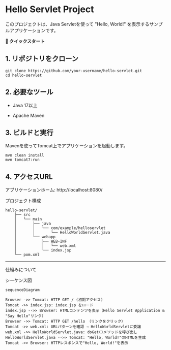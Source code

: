 # Hello Servlet Project

このプロジェクトは、Java Servletを使って "Hello, World!" を表示するサンプルアプリケーションです。

**🚀 クイックスタート**

## 1. リポジトリをクローン

```
git clone https://github.com/your-username/hello-servlet.git
cd hello-servlet
```

## 2. 必要なツール

- Java 17以上

- Apache Maven


## 3. ビルドと実行

Mavenを使ってTomcat上でアプリケーションを起動します。

```
mvn clean install
mvn tomcat7:run
```

## 4. アクセスURL

アプリケーションホーム: http://localhost:8080/


プロジェクト構成
```
hello-servlet/
    ├── src
    │   └── main
    │       ├── java
    │       │   └── com/example/helloservlet
    │       │       └── HelloWorldServlet.java
    │       └── webapp
    │           ├── WEB-INF
    │           │   └── web.xml
    │           └── index.jsp
    └── pom.xml
```

---

仕組みについて

シーケンス図

```mermaid
sequenceDiagram

Browser ->> Tomcat: HTTP GET / (初期アクセス)
Tomcat ->> index.jsp: index.jsp をロード
index.jsp -->> Browser: HTMLコンテンツを表示（Hello Servlet Application & "Say Hello"リンク）
Browser ->> Tomcat: HTTP GET /hello （リンクをクリック）
Tomcat ->> web.xml: URLパターンを確認 → HelloWorldServletに委譲
web.xml ->> HelloWorldServlet.java: doGet()メソッドを呼び出し
HelloWorldServlet.java -->> Tomcat: "Hello, World!"のHTMLを生成
Tomcat ->> Browser: HTTPレスポンスで"Hello, World!"を表示
```
